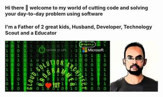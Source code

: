 ### Hi there 👋 welcome to my world of cutting code and solving your day-to-day problem using software 
### I'm a Father of 2 great kids, Husband, Developer, Technology Scout and a Educator

<img src="https://github.com/khanasif1/khanasif1/blob/master/Profile.jpg" alt="banner that says Asif Khan - software engineer, content creator and community organizer alongside a cartoon illustration of Monica" style="max-width:100%;" />

<!--
**khanasif1/khanasif1** is a ✨ _special_ ✨ repository because its `README.md` (this file) appears on your GitHub profile.

Here are some ideas to get you started:

- 🔭 I’m currently working on ...
- 🌱 I’m currently learning ...
- 👯 I’m looking to collaborate on ...
- 🤔 I’m looking for help with ...
- 💬 Ask me about ...
- 📫 How to reach me: ...
- 😄 Pronouns: ...
- ⚡ Fun fact: ...
-->
